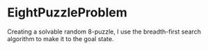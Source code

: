 # EightPuzzleProblem
Creating a solvable random 8-puzzle, I use the breadth-first search algorithm to make it to the goal state.
